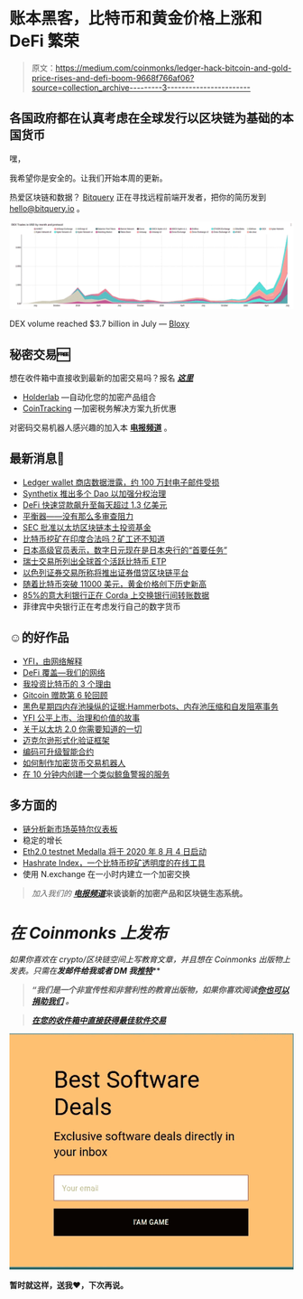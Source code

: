 # 账本黑客，比特币和黄金价格上涨和 DeFi 繁荣

> 原文：<https://medium.com/coinmonks/ledger-hack-bitcoin-and-gold-price-rises-and-defi-boom-9668f766af06?source=collection_archive---------3----------------------->

## 各国政府都在认真考虑在全球发行以区块链为基础的本国货币

嘿，

我希望你是安全的。让我们开始本周的更新。

热爱区块链和数据？ [Bitquery](https://bitquery.io/) 正在寻找远程前端开发者，把你的简历发到 [hello@bitquery.io](mailto:hello@bitquery.io) 。

[![](img/c100cf73de13373ddfab6e35eb7a7b3f.png)](https://stat.bloxy.info/superset/dashboard/dex/?standalone=true)

DEX volume reached $3.7 billion in July — [Bloxy](https://stat.bloxy.info/superset/dashboard/dex/?standalone=true)

## 秘密交易🆓

想在收件箱中直接收到最新的加密交易吗？报名 [***这里***](https://coincodecap.com/)

*   [Holderlab](https://coincodecap.com/product/holderlab-0?scroll=deal) —自动化您的加密产品组合
*   [CoinTracking](https://coincodecap.com/product/cointracking-8?scroll=deal) —加密税务解决方案九折优惠

对密码交易机器人感兴趣的加入本 [**电报频道**](https://t.me/mocbchat) 。

## 最新消息📰

*   [Ledger wallet 商店数据泄露，约 100 万封电子邮件受损](https://cointelegraph.com/news/data-breach-at-crypto-wallet-firm-ledger-exposes-users-personal-info)
*   [Synthetix 推出多个 Dao 以加强分权治理](https://blog.synthetix.io/synthetix-foundation-decommissioned/)
*   [DeFi 快速贷款飙升至每天超过 1.3 亿美元](https://decrypt.co/37038/defi-flash-loans-skyrocket-100-million-per-day)
*   [平衡器——没有那么多审查阻力](https://twitter.com/intocryptoast/status/1288406418375073792)
*   [SEC 批准以太坊区块链本土投资基金](https://www.coindesk.com/arcoins-blockchain-traded-fund-arca-tokensoft)
*   [比特币挖矿在印度合法吗？矿工还不知道](https://www.coindesk.com/is-bitcoin-mining-legal-in-india-miners-still-dont-know)
*   [日本高级官员表示，数字日元现在是日本央行的“首要任务”](https://www.coindesk.com/digital-yen-now-top-priority-for-japan-central-bank-says-senior-official)
*   [瑞士交易所列出全球首个活跃比特币 ETP](https://www.coindesk.com/actively-managed-bitcoin-etp)
*   [以色列证券交易所称将推出证券借贷区块链平台](https://www.coindesk.com/israels-stock-exchange-blockchain-platform-securities-lending)
*   [随着比特币突破 11000 美元，黄金价格创下历史新高](https://www.coindesk.com/gold-reaches-all-time-high-as-bitcoin-breaks-above-11k)
*   [85%的意大利银行正在 Corda 上交换银行间转账数据](https://www.coindesk.com/85-of-italian-banks-are-exchanging-interbank-transfer-data-on-corda)
*   菲律宾中央银行正在考虑发行自己的数字货币

## ☺️的好作品

*   [YFI，由网络解释](/@Weeb_Mcgee/yfi-explained-by-weeb-90a4e545aa3e)
*   [DeFi 覆盖—我们的网络](https://ournetwork.substack.com/p/our-network-issue-31)
*   [我投资比特币的 3 个理由](https://www.lynalden.com/invest-in-bitcoin/)
*   [Gitcoin 赠款第 6 轮回顾](https://vitalik.ca/general/2020/07/21/round6.html)
*   [黑色星期四内存池操纵的证据:Hammerbots、内存池压缩和自发阻塞事务](https://blog.blocknative.com/blog/mempool-forensics)
*   [YFI 公平上市、治理和价值的故事](https://insights.deribit.com/market-research/yfi-a-tale-of-fair-launch-governance-and-value/)
*   [关于以太坊 2.0 你需要知道的一切](https://www.coindesk.com/everything-you-need-to-know-about-ethereum-2-0)
*   [迈克尔逊形式化验证框架](/coinmonks/formal-verification-framework-for-michelson-9057202095a4)
*   [编码可升级智能合约](/coinmonks/coding-upgradeable-smart-contracts-fadf808cc7ee?source=friends_link&sk=09ce145ce3379c4975554798cd0c21f4)
*   [如何制作加密货币交易机器人](/coinmonks/how-to-make-a-cryptocurrency-trading-bot-f94172e0c7bd)
*   [在 10 分钟内创建一个类似鲸鱼警报的服务](https://blog.bitquery.io/crypto-alert-service-like-whale-alert)

## 多方面的

*   [链分析新市场英特尔仪表板](https://markets.chainalysis.com/)
*   稳定的增长
*   [Eth2.0 testnet Medalla 将于 2020 年 8 月 4 日启动](https://blog.ethereum.org/2020/07/23/eth2-quick-update-no-13/)
*   [Hashrate Index，一个比特币挖矿透明度的在线工具](https://hashrateindex.com/coin/bitcoin)
*   使用 N.exchange 在一小时内建立一个加密交换

> *加入我们的* [***电报频道***](https://t.me/joinchat/FyuZERD5oyp6LWbwLASOKQ)**来谈谈新的加密产品和区块链生态系统。**

# *在 Coinmonks 上发布*

*如果你喜欢在 crypto/区块链空间上写教育文章，并且想在 Coinmonks 出版物上发表。只需在**发邮件给我或者 DM 我**[***推特***](https://twitter.com/coinmonks)***

> ****“我们是一个非宣传性和非营利性的教育出版物，如果你喜欢阅读*[](https://medium.com/coinmonks)**[*你也可以捐助我们*](/coinmonks/monks-need-your-help-7440418d67ec) *。******

> ***[*在您的收件箱中直接获得最佳软件交易*](https://coincodecap.com/?utm_source=coinmonks)***

***[![](img/48858af01e7dbfbf0d7f4f955b560e56.png)](https://coincodecap.com/?utm_source=coinmonks)***

******暂时就这样，送我❤️，下次再说。******